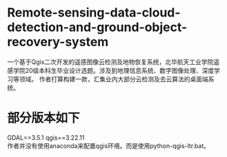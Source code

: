 # Remote-sensing-data-cloud-detection-and-ground-object-recovery-system
一个基于Qgis二次开发的遥感图像云检测及地物恢复系统，北华航天工业学院遥感学院20级本科生毕业设计选题。涉及到地理信息系统、数字图像处理、深度学习等领域。
作者打算构建一款，汇集业内大部分云检测及去云算法的桌面端系统。
# 部分版本如下
GDAL==3.5.1     qgis==3.22.11  
作者并没有使用anaconda来配置qgis环境。而是使用python-qgis-ltr.bat。
